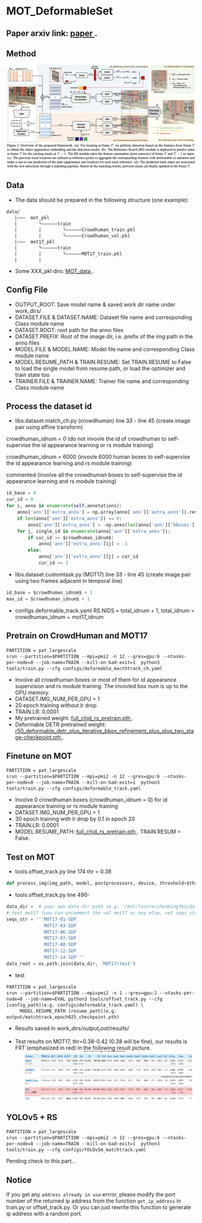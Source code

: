 # MOT_DeformableSet

## Paper arxiv link: [ paper ](https://arxiv.org/pdf/2203.16621.pdf  " paper ").

## Method
![Image](https://github.com/yoyomimi/MOT_DeformableSet/blob/large/TR-MOT.png)

## Data
- The data should be prepared in the following structure (one example):
```
data/
   |———  mot_pkl
   |        └——————train
   |        |        └——————Crowdhuman_train.pkl
   |        |        └——————Crowdhuman_val.pkl
   |———  mot17_pkl
   |        └——————train
   |        |        └——————MOT17_train.pkl
   |        |

```
- Some XXX_pkl dirs:  [ MOT_data ](https://drive.google.com/drive/folders/10nWOoOa40ZvTI0t5tYLsEQhGkt7s1GBk?usp=sharing  " MOT_data ").


## Config File
- OUTPUT_ROOT: Save model name & saved work dir name under work_dirs/
- DATASET.FILE & DATASET.NAME: Dataset file name and corresponding Class module name
- DATASET.ROOT: root path for the anno files
- DATASET.PREFIX: Root of the image dir, i.e. prefix of the img path in the anno files
- MODEL.FILE & MODEL.NAME: Model file name and corresponding Class module name
- MODEL.RESUME_PATH & TRAIN.RESUME: Set TRAIN.RESUME to False to load the single model from resume path, or load the optimizer and train state too
- TRAINER.FILE & TRAINER.NAME: Trainer file name and corresponding Class module name


## Process the dataset id
- libs.dataset.match_ch.py (crowdhuman) line 33 - line 45 (create image pair using affine transform)

crowdhuman_idnum = 0 (do not invovle the id of crowdhuman  to self-supervise the id appearance learning or rs module training)

crowdhuman_idnum = 6000 (invovle 6000 human boxes to self-supervise the id appearance learning and rs module training)

commented (involve all the crowdhuman boxes to self-supervise the id appearance learning and rs module training)

```python
id_base = 0
cur_id = 0
for i, anno in enumerate(self.annotations):
    anno['ann']['extra_anns'] = np.array(anno['ann']['extra_anns']).reshape(-1, )
    if len(anno['ann']['extra_anns']) == 0:
        anno['ann']['extra_anns'] = -np.ones(len(anno['ann']['bboxes'])).reshape(-1, )
    for j, single_id in enumerate(anno['ann']['extra_anns']):
        if cur_id >= $crowdhuman_idnum$:
            anno['ann']['extra_anns'][j] = -1
        else:
            anno['ann']['extra_anns'][j] = cur_id
            cur_id += 1
 ```
 
 - libs.dataset.customtask.py (MOT17) line 33 - line 45 (create image pair using two frames adjacent in temporal line)
 ```python
id_base = $crowdhuman_idnum$ + 1
max_id = $crowdhuman_idnum$ + 1
 ```
 
 - configs.deformable_track.yaml RS.NIDS = total_idnum + 1, total_idnum = crowdhuman_idnum + mot17_idnum
 
 
## Pretrain on CrowdHuman and MOT17
```shell
PARTITION = pat_largescale
srun --partition=$PARTITION --mpi=pmi2 -n 12 --gres=gpu:6 --ntasks-per-node=8 --job-name=TRAIN --kill-on-bad-exit=1  python3 tools/train.py --cfg configs/deformable_macthtrack_ch.yaml
```
- Involve all crowdhuman boxes or most of them for id appearance supervision and rs module training. The invovled box num is up to the GPU memory.
- DATASET.IMG_NUM_PER_GPU = 1
- 20 epoch training without lr drop
- TRAIN.LR: 0.0001
- My pretrained weight: [ full_chid_rs_pretrain.pth ](https://drive.google.com/file/d/1J6Jkw0Gx1pAviQlobLb9pV4BTpVfrI9J/view?usp=sharing  " full_chid_rs_pretrain.pth ").
- Deformable DETR pretrained weight: [ r50_deformable_detr_plus_iterative_bbox_refinement_plus_plus_two_stage-checkpoint.pth ](https://drive.google.com/file/d/1MJkFL5xEWA7F5YLph0fQ2rwmhaFs_HeW/view?usp=sharing  " r50_deformable_detr_plus_iterative_bbox_refinement_plus_plus_two_stage-checkpoint.pth ").

## Finetune on MOT
```shell
PARTITION = pat_largescale
srun --partition=$PARTITION --mpi=pmi2 -n 12 --gres=gpu:6 --ntasks-per-node=8 --job-name=TRAIN --kill-on-bad-exit=1  python3 tools/train.py --cfg configs/deformable_track.yaml
```
- Involve 0 crowdhuman boxes (crowdhuman_idnum = 0) for id appearance training or rs module training
- DATASET.IMG_NUM_PER_GPU = 1
- 30 epoch training with lr drop by 0.1 in epoch 20
- TRAIN.LR: 0.0001
- MODEL.RESUME_PATH: [ full_chid_rs_pretrain.pth ](https://drive.google.com/file/d/1J6Jkw0Gx1pAviQlobLb9pV4BTpVfrI9J/view?usp=sharing  " full_chid_rs_pretrain.pth "). TRAIN.RESUM = False.

## Test on MOT
- tools.offset_track.py line 174
thr = 0.38
```python
def process_img(img_path, model, postprocessors, device, threshold=$thr$, references=None):
```
- tools.offset_track.py line 490-
```python
data_dir =  # your own data dir path (e.g. '/mnt/lustre/chenmingfei/data/MOT_data/')
# test mot17 (you can uncomment the val mot17 or any else, set seqs_str and data_root correspondingly)
seqs_str = '''MOT17-01-SDP
              MOT17-03-SDP
              MOT17-06-SDP
              MOT17-07-SDP
              MOT17-08-SDP
              MOT17-12-SDP
              MOT17-14-SDP'''
data_root = os.path.join(data_dir, 'MOT17/test')
```

- test 
```shell
PARTITION = pat_largescale
srun --partition=$PARTITION --mpi=pmi2 -n 1 --gres=gpu:1 --ntasks-per-node=8 --job-name=EVAL python3 tools/offset_track.py --cfg [config_path](e.g. configs/deformable_track.yaml) \
     MODEL.RESUME_PATH [resume_path](e.g. output/matchtrack_epoch025_checkpoint.pth)
```

- Results saved in work_dirs/$output_root$/results/

- Test results on MOT17, thr=0.38-0.42 (0.38 will be fine), our results is FRT (emphasized in red) in the following result picture.
![Image](https://github.com/yoyomimi/MOT_DeformableSet/blob/large/results.png)

## YOLOv5 + RS
```shell
PARTITION = pat_largescale
srun --partition=$PARTITION --mpi=pmi2 -n 12 --gres=gpu:6 --ntasks-per-node=8 --job-name=TRAIN --kill-on-bad-exit=1  python3 tools/train.py --cfg configs/YOLOv5m_matchtrack.yaml
```
Pending check to this part...

## Notice
If you get any `address already in use` errror, please modify the port number of the returned ip address from the function `get_ip_address` in train.py or offset_track.py. Or you can just rewrite this function to generate ip address with a random port.
